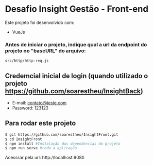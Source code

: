 # Desafio Insight Gestão - Front-end

Este projeto foi desenvolvido com:

- VueJs


### Antes de iniciar o projeto, indique qual a url da endpoint do projeto no "baseURL" do arquivo: 
```
src/http/http-req.js
```

## Credemcial inicial de login (quando utilizado o projeto https://github.com/soarestheu/InsightBack)

- E-mail: contato@teste.com
- Password: 123123


## Para rodar este projeto
```bash
$ git https://github.com/soarestheu/InsightFront.git
$ cd InsightFront
$ npm install #Instalação das dependencias do projeto
$ npm run serve #roda a aplicação
```
Acesssar pela url: http://localhost:8080
